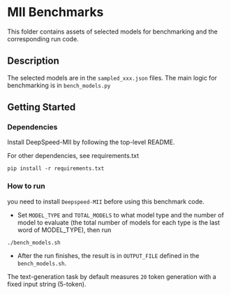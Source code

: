 # MII Benchmarks

This folder contains assets of selected models for benchmarking and the corresponding run code.

## Description

The selected models are in the `sampled_xxx.json` files. The main logic for benchmarking is in `bench_models.py`

## Getting Started

### Dependencies

Install DeepSpeed-MII by following the top-level README.

For other dependencies, see requirements.txt

`pip install -r requirements.txt`

### How to run

you need to install `Deepspeed-MII` before using this benchmark code.


* Set `MODEL_TYPE` and `TOTAL_MODELS` to what model type and the number of model to evaluate (the total number of models for each type is the last word of MODEL_TYPE), then run

```
./bench_models.sh
```
* After the run finishes, the result is in `OUTPUT_FILE` defined in the `bench_models.sh`.

The text-generation task by default measures `20` token generation with a fixed input string (5-token).